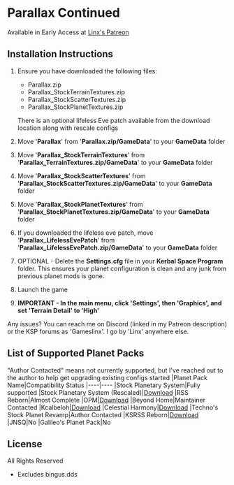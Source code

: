 # Parallax Continued
Available in Early Access at [Linx's Patreon](https://www.patreon.com/linx_)

## Installation Instructions

1. Ensure you have downloaded the following files:
    - Parallax.zip
    - Parallax_StockTerrainTextures.zip
    - Parallax_StockScatterTextures.zip
    - Parallax_StockPlanetTextures.zip

    There is an optional lifeless Eve patch available from the download location along with rescale configs

2. Move '**Parallax**'                          from '**Parallax.zip/GameData**'                            to your **GameData** folder
3. Move '**Parallax_StockTerrainTextures**'     from '**Parallax_TerrainTextures.zip/GameData**'            to your **GameData** folder
4. Move '**Parallax_StockScatterTextures**'     from '**Parallax_StockScatterTextures.zip/GameData**'       to your **GameData** folder
5. Move '**Parallax_StockPlanetTextures**'      from '**Parallax_StockPlanetTextures.zip/GameData**'        to your **GameData** folder
6. If you downloaded the lifeless eve patch, move '**Parallax_LifelessEvePatch**' from '**Parallax_LifelessEvePatch.zip/GameData**' to your **GameData** folder

7. OPTIONAL - Delete the **Settings.cfg** file in your **Kerbal Space Program** folder. This ensures your planet configuration is clean and any junk from previous planet mods is gone.

8. Launch the game

9. **IMPORTANT - In the main menu, click 'Settings', then 'Graphics', and set 'Terrain Detail' to 'High'**

Any issues? You can reach me on Discord (linked in my Patreon description) or the KSP forums as 'Gameslinx'. I go by 'Linx' anywhere else.

## List of Supported Planet Packs
"Author Contacted" means not currently supported, but I've reached out to the author to help get upgrading existing configs started
|Planet Pack Name|Compatibility Status
|----|----
|Stock Planetary System|Fully supported
|Stock Planetary System (Rescaled)|[Download](https://drive.google.com/file/d/1qFMQlvmI6M2HdJLgLyz1jRCGos-_YOTP/view?usp=drive_link)
|RSS Reborn|Almost Complete
|OPM|[Download](https://drive.google.com/file/d/1X9nvz8yWvSaV5RFyLSRP-Jy3EdwAt6PG/view?usp=drive_link)
|Beyond Home|Maintainer Contacted
|Kcalbeloh|[Download](https://drive.google.com/file/d/1Ro2ISf7bjELoKu6axteYUYqEz627aggO/view?usp=sharing)
|Celestial Harmony|[Download](https://github.com/ProximaCentauri-star/Celestial-Harmony/releases)
|Techno's Stock Planet Revamp|Author Contacted
|KSRSS Reborn|[Download](https://forum.kerbalspaceprogram.com/topic/225981-paralaxcontinued-ksrss-sdi/)
|JNSQ|No
|Galileo's Planet Pack|No

## License
All Rights Reserved
 - Excludes bingus.dds
